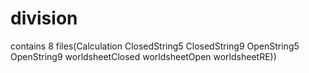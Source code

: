 # division
contains 8 files(Calculation ClosedString5 ClosedString9 OpenString5 OpenString9 worldsheetClosed worldsheetOpen worldsheetRE))
